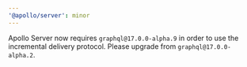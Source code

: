 ```yaml
---
'@apollo/server': minor
---
```


Apollo Server now requires `graphql@17.0.0-alpha.9` in order to use the incremental delivery protocol. Please upgrade from `graphql@17.0.0-alpha.2`.
